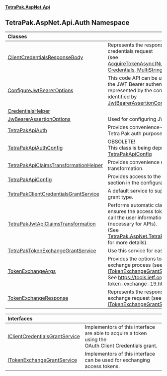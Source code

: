 #### [TetraPak.AspNet.Api](index.md 'index')
## TetraPak.AspNet.Api.Auth Namespace

| Classes | |
| :--- | :--- |
| [ClientCredentialsResponseBody](TetraPak_AspNet_Api_Auth_ClientCredentialsResponseBody.md 'TetraPak.AspNet.Api.Auth.ClientCredentialsResponseBody') | Represents the response from a successful client credentials request<br/>(see [AcquireTokenAsync(Nullable&lt;CancellationToken&gt;, Credentials, MultiStringValue, bool)](TetraPak_AspNet_Api_Auth_IClientCredentialsGrantService.md#TetraPak_AspNet_Api_Auth_IClientCredentialsGrantService_AcquireTokenAsync(System_Nullable_System_Threading_CancellationToken__TetraPak_Credentials_TetraPak_MultiStringValue_bool) 'TetraPak.AspNet.Api.Auth.IClientCredentialsGrantService.AcquireTokenAsync(System.Nullable&lt;System.Threading.CancellationToken&gt;, TetraPak.Credentials, TetraPak.MultiStringValue, bool)')).<br/> |
| [ConfigureJwtBearerOptions](TetraPak_AspNet_Api_Auth_ConfigureJwtBearerOptions.md 'TetraPak.AspNet.Api.Auth.ConfigureJwtBearerOptions') | This code API can be used to access/manipulate the JWT Bearer authentication configuration,<br/>represented by the configuration sub section identified by<br/>[JwtBearerAssertionConfig.SectionIdentifier](https://docs.microsoft.com/en-us/dotnet/api/JwtBearerAssertionConfig.SectionIdentifier 'JwtBearerAssertionConfig.SectionIdentifier'). <br/> |
| [CredentialsHelper](TetraPak_AspNet_Api_Auth_CredentialsHelper.md 'TetraPak.AspNet.Api.Auth.CredentialsHelper') |  |
| [JwBearerAssertionOptions](TetraPak_AspNet_Api_Auth_JwBearerAssertionOptions.md 'TetraPak.AspNet.Api.Auth.JwBearerAssertionOptions') | Used for configuring JWT Bearer Assertion.<br/> |
| [TetraPakApiAuth](TetraPak_AspNet_Api_Auth_TetraPakApiAuth.md 'TetraPak.AspNet.Api.Auth.TetraPakApiAuth') | Provides convenience- and extension methods for Tetra Pak auth purposes.<br/> |
| [TetraPakApiAuthConfig](TetraPak_AspNet_Api_Auth_TetraPakApiAuthConfig.md 'TetraPak.AspNet.Api.Auth.TetraPakApiAuthConfig') | OBSOLETE!<br/>This class is being deprecated. Please use [TetraPakApiConfig](TetraPak_AspNet_Api_Auth_TetraPakApiConfig.md 'TetraPak.AspNet.Api.Auth.TetraPakApiConfig') |
| [TetraPakApiClaimsTransformationHelper](TetraPak_AspNet_Api_Auth_TetraPakApiClaimsTransformationHelper.md 'TetraPak.AspNet.Api.Auth.TetraPakApiClaimsTransformationHelper') | Provides convenience methods fo setting up claims transformation.<br/> |
| [TetraPakApiConfig](TetraPak_AspNet_Api_Auth_TetraPakApiConfig.md 'TetraPak.AspNet.Api.Auth.TetraPakApiConfig') | Provides access to the main Tetra Pak authorization section in the configuration.  <br/> |
| [TetraPakClientCredentialsGrantService](TetraPak_AspNet_Api_Auth_TetraPakClientCredentialsGrantService.md 'TetraPak.AspNet.Api.Auth.TetraPakClientCredentialsGrantService') | A default service to support the client credentials grant type.<br/> |
| [TetraPakJwtApiClaimsTransformation](TetraPak_AspNet_Api_Auth_TetraPakJwtApiClaimsTransformation.md 'TetraPak.AspNet.Api.Auth.TetraPakJwtApiClaimsTransformation') | Performs automatic claims transformation but ensures the access token used to<br/>call the user information service gets exchanged (necessary for APIs).<br/>(See [TetraPak.AspNet.TetraPakJwtClaimsTransformation](https://docs.microsoft.com/en-us/dotnet/api/TetraPak.AspNet.TetraPakJwtClaimsTransformation 'TetraPak.AspNet.TetraPakJwtClaimsTransformation') for more details).<br/> |
| [TetraPakTokenExchangeGrantService](TetraPak_AspNet_Api_Auth_TetraPakTokenExchangeGrantService.md 'TetraPak.AspNet.Api.Auth.TetraPakTokenExchangeGrantService') | Use this service for easy token exchange.<br/> |
| [TokenExchangeArgs](TetraPak_AspNet_Api_Auth_TokenExchangeArgs.md 'TetraPak.AspNet.Api.Auth.TokenExchangeArgs') | Provides the options to be used for a token exchange process (see [ITokenExchangeGrantService.ExchangeAsync](https://docs.microsoft.com/en-us/dotnet/api/ITokenExchangeGrantService.ExchangeAsync 'ITokenExchangeGrantService.ExchangeAsync')).<br/>See https://tools.ietf.org/id/draft-ietf-oauth-token-exchange-19.html for more details,<br/> |
| [TokenExchangeResponse](TetraPak_AspNet_Api_Auth_TokenExchangeResponse.md 'TetraPak.AspNet.Api.Auth.TokenExchangeResponse') | Represents the response from a successful token exchange request (see [ITokenExchangeGrantService.ExchangeAsync](https://docs.microsoft.com/en-us/dotnet/api/ITokenExchangeGrantService.ExchangeAsync 'ITokenExchangeGrantService.ExchangeAsync')).<br/> |

| Interfaces | |
| :--- | :--- |
| [IClientCredentialsGrantService](TetraPak_AspNet_Api_Auth_IClientCredentialsGrantService.md 'TetraPak.AspNet.Api.Auth.IClientCredentialsGrantService') | Implementors of this interface are able to acquire a token using the<br/>OAuth Client Credentials grant. <br/> |
| [ITokenExchangeGrantService](TetraPak_AspNet_Api_Auth_ITokenExchangeGrantService.md 'TetraPak.AspNet.Api.Auth.ITokenExchangeGrantService') | Implementors of this interface can be used for exchanging access tokens.  <br/> |
